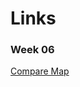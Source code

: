 # Links

### Week 06
[Compare Map](https://andrebarross.github.io/Prison-Population-Map/Compare_Map/)
